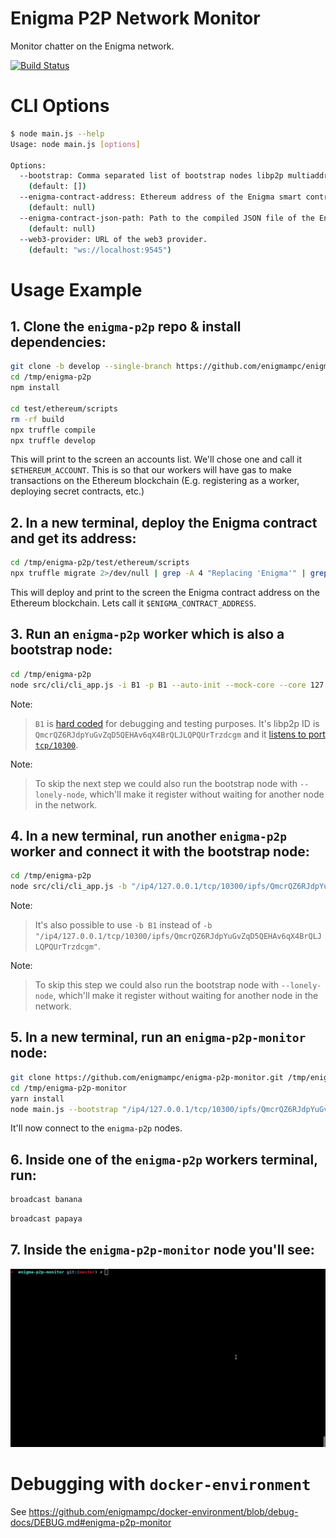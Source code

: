 # Enigma P2P Network Monitor

Monitor chatter on the Enigma network.

[![Build Status](https://travis-ci.org/enigmampc/enigma-p2p-monitor.svg?branch=master)](https://travis-ci.org/enigmampc/enigma-p2p-monitor)

# CLI Options

```bash
$ node main.js --help
Usage: node main.js [options]

Options:
  --bootstrap: Comma separated list of bootstrap nodes libp2p multiaddr.
    (default: [])
  --enigma-contract-address: Ethereum address of the Enigma smart contract.
    (default: null)
  --enigma-contract-json-path: Path to the compiled JSON file of the Enigma smart contract.
    (default: null)
  --web3-provider: URL of the web3 provider.
    (default: "ws://localhost:9545")
```

# Usage Example

## 1. Clone the `enigma-p2p` repo & install dependencies:

```bash
git clone -b develop --single-branch https://github.com/enigmampc/enigma-p2p.git /tmp/enigma-p2p
cd /tmp/enigma-p2p
npm install

cd test/ethereum/scripts
rm -rf build
npx truffle compile
npx truffle develop
```

This will print to the screen an accounts list. We'll chose one and call it `$ETHEREUM_ACCOUNT`.
This is so that our workers will have gas to make transactions on the Ethereum blockchain (E.g. registering as a worker, deploying secret contracts, etc.)

## 2. In a new terminal, deploy the Enigma contract and get its address:

```bash
cd /tmp/enigma-p2p/test/ethereum/scripts
npx truffle migrate 2>/dev/null | grep -A 4 "Replacing 'Enigma'" | grep 'contract address' | awk '{print $NF}'
```

This will deploy and print to the screen the Enigma contract address on the Ethereum blockchain.
Lets call it `$ENIGMA_CONTRACT_ADDRESS`.

## 3. Run an `enigma-p2p` worker which is also a bootstrap node:

```bash
cd /tmp/enigma-p2p
node src/cli/cli_app.js -i B1 -p B1 --auto-init --mock-core --core 127.0.0.1:3456 --ethereum-address "$ETHEREUM_ACCOUNT" --ethereum-contract-address "$ENIGMA_CONTRACT_ADDRESS"
```

Note:

> `B1` is [hard coded](https://github.com/enigmampc/enigma-p2p/blob/ada81f91111ec9f4a83c2abae21210776db54a4e/test/singleConfig/id-l.json) for debugging and testing purposes.
> It's libp2p ID is `QmcrQZ6RJdpYuGvZqD5QEHAv6qX4BrQLJLQPQUrTrzdcgm` and it [listens to port `tcp/10300`](https://github.com/enigmampc/enigma-p2p/blob/c30ed1e82853a793c9453a79efeb654ee77dec38/configs/debug.json#L2).

Note:

> To skip the next step we could also run the bootstrap node with `--lonely-node`, which'll make it register without waiting for another node in the network.

## 4. In a new terminal, run another `enigma-p2p` worker and connect it with the bootstrap node:

```bash
cd /tmp/enigma-p2p
node src/cli/cli_app.js -b "/ip4/127.0.0.1/tcp/10300/ipfs/QmcrQZ6RJdpYuGvZqD5QEHAv6qX4BrQLJLQPQUrTrzdcgm" --auto-init --mock-core --core 127.0.0.1:3456 --ethereum-address "$ETHEREUM_ACCOUNT" --ethereum-contract-address "$ENIGMA_CONTRACT_ADDRESS"
```

Note:

> It's also possible to use `-b B1` instead of `-b "/ip4/127.0.0.1/tcp/10300/ipfs/QmcrQZ6RJdpYuGvZqD5QEHAv6qX4BrQLJLQPQUrTrzdcgm"`.

Note:

> To skip this step we could also run the bootstrap node with `--lonely-node`, which'll make it register without waiting for another node in the network.

## 5. In a new terminal, run an `enigma-p2p-monitor` node:

```bash
git clone https://github.com/enigmampc/enigma-p2p-monitor.git /tmp/enigma-p2p-monitor
cd /tmp/enigma-p2p-monitor
yarn install
node main.js --bootstrap "/ip4/127.0.0.1/tcp/10300/ipfs/QmcrQZ6RJdpYuGvZqD5QEHAv6qX4BrQLJLQPQUrTrzdcgm"  --enigma-contract-json-path "/tmp/enigma-p2p/test/ethereum/scripts/build/contracts/Enigma.json" --enigma-contract-address "$ENIGMA_CONTRACT_ADDRESS"
```

It'll now connect to the `enigma-p2p` nodes.

## 6. Inside one of the `enigma-p2p` workers terminal, run:

```bash
broadcast banana
```

```bash
broadcast papaya
```

## 7. Inside the `enigma-p2p-monitor` node you'll see:

![demo](/demo.gif)

# Debugging with `docker-environment`

See https://github.com/enigmampc/docker-environment/blob/debug-docs/DEBUG.md#enigma-p2p-monitor
